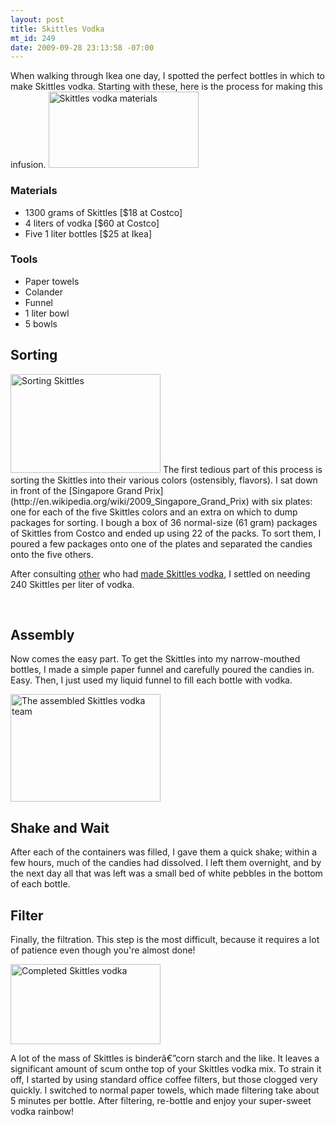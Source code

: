 ```yaml
--- 
layout: post
title: Skittles Vodka
mt_id: 249
date: 2009-09-28 23:13:58 -07:00
---
```

When walking through Ikea one day, I spotted the perfect bottles in which to make Skittles vodka.  Starting with these, here is the process for making this infusion.
<a href="http://www.flickr.com/photos/dinomite/3964554487/" class="tt-flickr tt-flickr-Small" title="Skittles vodka materials"><img class="alignright" src="http://farm3.static.flickr.com/2465/3964554487_50b848e127_m.jpg" alt="Skittles vodka materials" width="240" height="122" /></a> 
<h3>Materials</h3>
<ul>
	<li>1300 grams of Skittles [$18 at Costco]</li>
	<li>4 liters of vodka [$60 at Costco]</li>
	<li>Five 1 liter bottles [$25 at Ikea]</li>
</ul>
<h3>Tools</h3>
<ul>
	<li>Paper towels</li>
	<li>Colander</li>
	<li>Funnel</li>
	<li>1 liter bowl</li>
	<li>5 bowls</li>
</ul>
<h2>Sorting</h2>
<a href="http://www.flickr.com/photos/dinomite/3964553495/" class="tt-flickr tt-flickr-Small" title="Sorting Skittles"><img class="alignleft" src="http://farm3.static.flickr.com/2585/3964553495_544ab42731_m.jpg" alt="Sorting Skittles" width="240" height="158" /></a>
The first tedious part of this process is sorting the Skittles into their various colors (ostensibly, flavors).  I sat down in front of the [Singapore Grand Prix](http://en.wikipedia.org/wiki/2009_Singapore_Grand_Prix) with six plates: one for each of the five Skittles colors and an extra on which to dump packages for sorting.  I bough a box of 36 normal-size (61 gram) packages of Skittles from Costco and ended up using 22 of the packs.  To sort them, I poured a few packages onto one of the plates and separated the candies onto the five others.

After consulting <a href="http://www.instructables.com/id/Shoot-the-Rainbow-Skittles-Vodka/">other</a> who had <a href="http://mixthatdrink.com/skittles-vodka-tutorial/">made Skittles vodka</a>, I settled on needing 240 Skittles per liter of vodka.

<br>
<h2>Assembly</h2>
Now comes the easy part.  To get the Skittles into my narrow-mouthed bottles, I made a simple paper funnel and carefully poured the candies in.  Easy.  Then, I just used my liquid funnel to fill each bottle with vodka.

<a href="http://www.flickr.com/photos/dinomite/3964551461/" class="tt-flickr tt-flickr-Small" title="The assembled Skittles vodka team"><img class="alignright" src="http://farm3.static.flickr.com/2536/3964551461_2316f38122_m.jpg" alt="The assembled Skittles vodka team" width="240" height="172" /></a> 

<h2>Shake and Wait</h2>
After each of the containers was filled, I gave them a quick shake; within a few hours, much of the candies had dissolved.  I left them overnight, and by the next day all that was left was a small bed of white pebbles in the bottom of each bottle.

<h2>Filter</h2>
<p>Finally, the filtration.  This step is the most difficult, because it requires a lot of patience even though you're almost done!</p>

<a href="http://www.flickr.com/photos/dinomite/3964546733/" class="tt-flickr tt-flickr-Small" title="Completed Skittles vodka"><img class="alignleft" src="http://farm3.static.flickr.com/2473/3964546733_0ab8c7a1db_m.jpg" alt="Completed Skittles vodka" width="240" height="128" /></a>
<p>A lot of the mass of Skittles is binderâ€”corn starch and the like.  It leaves a significant amount of scum onthe top of your Skittles vodka mix.  To strain it off, I started by using standard office coffee filters, but those clogged very quickly.  I switched to normal paper towels, which made filtering take about 5 minutes per bottle.  After filtering, re-bottle and enjoy your super-sweet vodka rainbow!</p>
